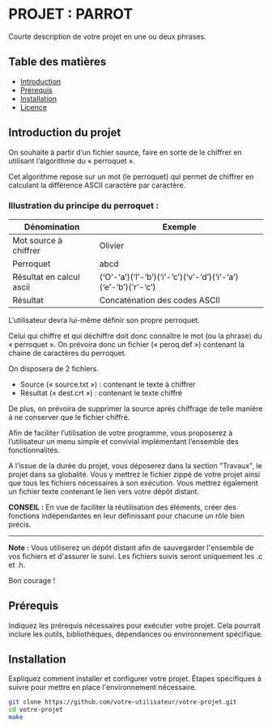 # PROJET : PARROT

Courte description de votre projet en une ou deux phrases.

## Table des matières

- [Introduction](#aperçu)
- [Prérequis](#prérequis)
- [Installation](#installation)
- [Licence](#licence)

## Introduction du projet

On souhaite à partir d’un fichier source, faire en sorte de le chiffrer en utilisant l’algorithme du « perroquet ».

Cet algorithme repose sur un mot (le perroquet) qui permet de chiffrer en calculant la différence
ASCII caractère par caractère.

### Illustration du principe du perroquet :

| Dénomination | Exemple |
|-----------|-----------|
| Mot source à chiffrer  | Olivier   |
| Perroquet   | abcd   |
| Résultat en calcul ascii   | (‘O’-‘a’)(‘l’-‘b’)(‘i’-‘c’)(‘v’-‘d’)(‘i’-‘a’)(‘e’-‘b’)(‘r’-‘c’)  |
| Résultat   | Concaténation des codes ASCII   |

L’utilisateur devra lui-même définir son propre perroquet.

Celui qui chiffre et qui déchiffre doit donc connaître le mot (ou la phrase) du
« perroquet ». On prévoira donc un fichier (« peroq.def ») contenant la chaine de
caractères du perroquet.

On disposera de 2 fichiers.
 - Source (« source.txt ») : contenant le texte à chiffrer
 - Résultat (« dest.crt ») : contenant le texte chiffré


De plus, on prévoira de supprimer la source après chiffrage de telle manière à ne conserver que
le fichier chiffré.

Afin de faciliter l’utilisation de votre programme, vous proposerez à l’utilisateur un menu
simple et convivial implémentant l’ensemble des fonctionnalités.

A l’issue de la durée du projet, vous déposerez dans la section "Travaux", le projet dans sa
globalité. Vous y mettrez le fichier zippé de votre projet ainsi que tous les fichiers nécessaires
à son exécution. Vous mettrez également un fichier texte contenant le lien vers votre dépôt
distant.

**CONSEIL :** En vue de faciliter la réutilisation des éléments, créer des fonctions indépendantes en leur définissant pour chacune un rôle bien précis.

---

**Note :** Vous utiliserez un dépôt distant afin de sauvegarder l'ensemble de vos fichiers et d'assurer le suivi. Les fichiers suivis seront uniquement les .c et .h.

Bon courage !


## Prérequis

Indiquez les prérequis nécessaires pour exécuter votre projet. Cela pourrait inclure les outils, bibliothèques, dépendances ou environnement spécifique.

## Installation

Expliquez comment installer et configurer votre projet. Étapes spécifiques à suivre pour mettre en place l'environnement nécessaire.

```bash
git clone https://github.com/votre-utilisateur/votre-projet.git
cd votre-projet
make


